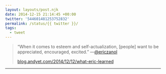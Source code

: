```yaml
---
layout: layouts/post.njk
date: 2014-12-15 21:14:45 +00:00
twitter: '544601481253752832'
permalink: /status/{{ twitter }}/
tags: 
  - tweet
---
```


> “When it comes to esteem and self-actualization, \[people\] want to be appreciated, encouraged, excited.” —[@ericzanol](https://twitter.com/ericzanol)
> 
> [blog.andyet.com/2014/12/12/what-eric-learned](https://blog.andyet.com/2014/12/12/what-eric-learned)

---
